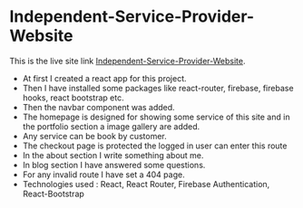 # Independent-Service-Provider-Website

This is the live site link [Independent-Service-Provider-Website](https://product-analysis-website-cvf.netlify.app/).

* At first I created a react app for this project.
* Then I have installed some packages like react-router, firebase, firebase hooks, react bootstrap etc.
* Then the navbar component was added.
* The homepage is designed for showing some service of this site and in the portfolio section a image  gallery are added.
* Any service can be book by customer.
* The checkout page is protected the logged in user can enter this route
* In the about section I write something about me.
* In blog section I have answered some questions. 
* For any invalid route I have set a 404 page.
* Technologies used : React, React Router, Firebase Authentication, React-Bootstrap